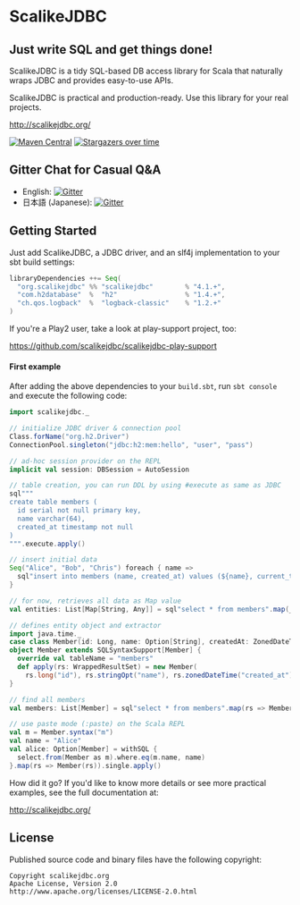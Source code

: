 # ScalikeJDBC

## Just write SQL and get things done!

ScalikeJDBC is a tidy SQL-based DB access library for Scala that naturally wraps JDBC and provides easy-to-use APIs.

ScalikeJDBC is practical and production-ready. Use this library for your real projects.

http://scalikejdbc.org/

[![Maven Central](https://img.shields.io/maven-central/v/org.scalikejdbc/scalikejdbc_2.13.svg?label=Maven%20Central)](https://search.maven.org/search?q=g:org.scalikejdbc%20AND%20a:scalikejdbc_2.13)
[![Stargazers over time](https://starchart.cc/scalikejdbc/scalikejdbc.svg)](https://starchart.cc/scalikejdbc/scalikejdbc)

## Gitter Chat for Casual Q&A

- English: [![Gitter](https://badges.gitter.im/Join%20Chat.svg)](https://gitter.im/scalikejdbc/en?utm_source=badge&utm_medium=badge&utm_campaign=pr-badge&utm_content=badge)
- 日本語 (Japanese): [![Gitter](https://badges.gitter.im/_チャットへ.svg)](https://gitter.im/scalikejdbc/ja?utm_source=badge&utm_medium=badge&utm_campaign=pr-badge&utm_content=badge)

## Getting Started

Just add ScalikeJDBC, a JDBC driver, and an slf4j implementation to your sbt build settings:

```scala
libraryDependencies ++= Seq(
  "org.scalikejdbc" %% "scalikejdbc"        % "4.1.+",
  "com.h2database"  %  "h2"                 % "1.4.+",
  "ch.qos.logback"  %  "logback-classic"    % "1.2.+"
)
```

If you're a Play2 user, take a look at play-support project, too:

https://github.com/scalikejdbc/scalikejdbc-play-support

#### First example

After adding the above dependencies to your `build.sbt`, run `sbt console` and execute the following code:

```scala
import scalikejdbc._

// initialize JDBC driver & connection pool
Class.forName("org.h2.Driver")
ConnectionPool.singleton("jdbc:h2:mem:hello", "user", "pass")

// ad-hoc session provider on the REPL
implicit val session: DBSession = AutoSession

// table creation, you can run DDL by using #execute as same as JDBC
sql"""
create table members (
  id serial not null primary key,
  name varchar(64),
  created_at timestamp not null
)
""".execute.apply()

// insert initial data
Seq("Alice", "Bob", "Chris") foreach { name =>
  sql"insert into members (name, created_at) values (${name}, current_timestamp)".update.apply()
}

// for now, retrieves all data as Map value
val entities: List[Map[String, Any]] = sql"select * from members".map(_.toMap).list.apply()

// defines entity object and extractor
import java.time._
case class Member(id: Long, name: Option[String], createdAt: ZonedDateTime)
object Member extends SQLSyntaxSupport[Member] {
  override val tableName = "members"
  def apply(rs: WrappedResultSet) = new Member(
    rs.long("id"), rs.stringOpt("name"), rs.zonedDateTime("created_at"))
}

// find all members
val members: List[Member] = sql"select * from members".map(rs => Member(rs)).list.apply()

// use paste mode (:paste) on the Scala REPL
val m = Member.syntax("m")
val name = "Alice"
val alice: Option[Member] = withSQL {
  select.from(Member as m).where.eq(m.name, name)
}.map(rs => Member(rs)).single.apply()
```

How did it go? If you'd like to know more details or see more practical examples, see the full documentation at:

http://scalikejdbc.org/


## License

Published source code and binary files have the following copyright:

```
Copyright scalikejdbc.org
Apache License, Version 2.0
http://www.apache.org/licenses/LICENSE-2.0.html
```

